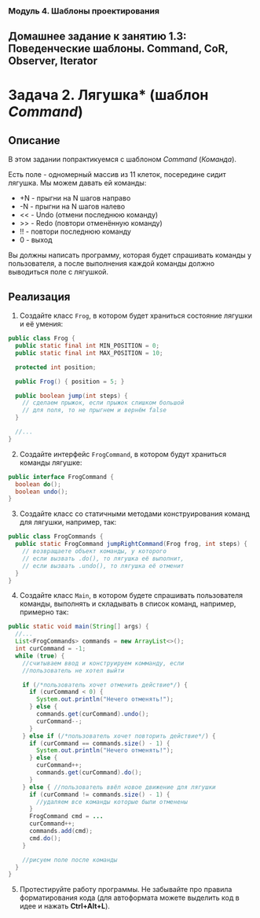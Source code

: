 ### Модуль 4. Шаблоны проектирования

## Домашнее задание к занятию 1.3: Поведенческие шаблоны. Command, CoR, Observer, Iterator

# Задача 2. Лягушка* (шаблон *Command*)

## Описание
В этом задании попрактикуемся с шаблоном *Command* (*Команда*).

Есть поле - одномерный массив из 11 клеток, посередине сидит лягушка. Мы можем давать ей команды:
* +N - прыгни на N шагов направо
* -N - прыгни на N шагов налево
* << - Undo (отмени последнюю команду)
* \>\> - Redo (повтори отменённую команду)
* !! - повтори последнюю команду
* 0 - выход

Вы должны написать программу, которая будет спрашивать команды у пользователя, а после выполнения каждой команды должно выводиться поле с лягушкой.

## Реализация
1. Создайте класс `Frog`, в котором будет храниться состояние лягушки и её умения:
```java
public class Frog {
  public static final int MIN_POSITION = 0;
  public static final int MAX_POSITION = 10;

  protected int position;

  public Frog() { position = 5; }

  public boolean jump(int steps) {
    // сделаем прыжок, если прыжок слишком большой
    // для поля, то не прыгнем и вернём false
  }

  //...
}
```

2. Создайте интерфейс `FrogCommand`, в котором будут храниться команды лягушке:
```java
public interface FrogCommand {
  boolean do();
  boolean undo();
}
```

3. Создайте класс со статичными методами конструирования команд для лягушки, например, так:
```java
public class FrogCommands {
  public static FrogCommand jumpRightCommand(Frog frog, int steps) {
    // возвращаете объект команды, у которого
    // если вызвать .do(), то лягушка её выполнит,
    // если вызвать .undo(), то лягушка её отменит
  }
}
```

4. Создайте класс `Main`, в котором будете спрашивать пользователя команды, выполнять и складывать в список команд, например, примерно так:
```java
public static void main(String[] args) {
  //...
  List<FrogCommands> commands = new ArrayList<>();
  int curCommand = -1;
  while (true) {
    //считываем ввод и конструируем комманду, если
    //пользователь не хотел выйти

    if (/*пользователь хочет отменить действие*/) {
      if (curCommand < 0) {
        System.out.println("Нечего отменять!");
      } else {
        commands.get(curCommand).undo();
        curCommand--;
      }
    } else if (/*пользователь хочет повторить действие*/) {
      if (curCommand == commands.size() - 1) {
        System.out.println("Нечего отменять!");
      } else {
        curCommand++;
        commands.get(curCommand).do();
      }
    } else { //пользователь ввёл новое движение для лягушки
      if (curCommand != commands.size() - 1) {
        //удаляем все команды которые были отменены
      }
      FrogCommand cmd = ...
      curCommand++;
      commands.add(cmd);
      cmd.do();
    }

    //рисуем поле после команды
  }
}
```

5. Протестируйте работу программы. Не забывайте про правила форматирования кода (для автоформата можете выделить код в идее и нажать **Ctrl+Alt+L**).
